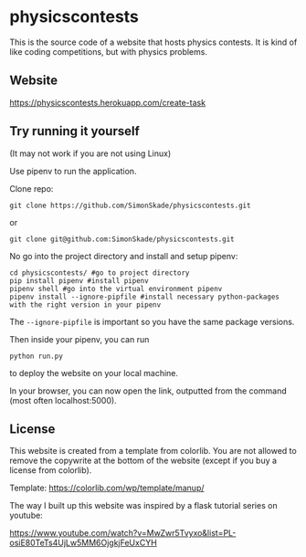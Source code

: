 # physicscontests

This is the source code of a website that hosts physics contests. It is kind of like coding competitions, but with physics problems.

## Website

https://physicscontests.herokuapp.com/create-task

## Try running it yourself

(It may not work if you are not using Linux)

Use pipenv to run the application.

Clone repo:

```
git clone https://github.com/SimonSkade/physicscontests.git
```

or 

```
git clone git@github.com:SimonSkade/physicscontests.git
```

No go into the project directory and install and setup pipenv:

```
cd physicscontests/ #go to project directory
pip install pipenv #install pipenv
pipenv shell #go into the virtual environment pipenv
pipenv install --ignore-pipfile #install necessary python-packages with the right version in your pipenv
```

The `--ignore-pipfile` is important so you have the same package versions.

Then inside your pipenv, you can run

```
python run.py
```

to deploy the website on your local machine.

In your browser, you can now open the link, outputted from the command (most often localhost:5000).

## License

This website is created from a template from colorlib. You are not allowed to remove the copywrite at the bottom of the website (except if you buy a license from colorlib).

Template: https://colorlib.com/wp/template/manup/

The way I built up this website was inspired by a flask tutorial series on youtube:

https://www.youtube.com/watch?v=MwZwr5Tvyxo&list=PL-osiE80TeTs4UjLw5MM6OjgkjFeUxCYH


